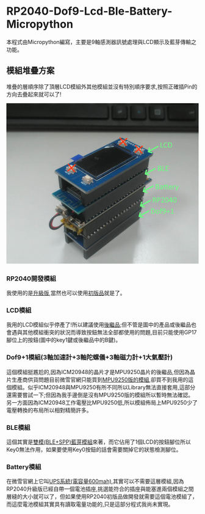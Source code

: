# RP2040-Dof9-Lcd-Ble-Battery-Micropython
本程式由Micropython編寫，主要是9軸感測器訊號處理與LCD顯示及藍芽傳輸之功能。

## 模組堆疊方案
堆疊的層順序除了頂層LCD模組外其他模組並沒有特別順序要求,按照正確插Pin的方向去疊起來就可以了!

![全部模組](/images/AllModelView.png)

### RP2040開發模組
我使用的是[升級版](https://www.waveshare.net/shop/RP2040-Plus.htm),當然也可以使用[初版品](https://www.waveshare.net/shop/Raspberry-Pi-Pico.htm)就是了。

### LCD模組
我用的LCD模組似乎停產了!所以建議使用[後繼品](https://www.waveshare.net/shop/Pico-LCD-1.14.htm);但不管是圖中的產品或後繼品也會遇與其他模組衝突的狀況而導致按鈕無法全部都使用的問題,目前只能使用GP17腳位上的按鈕(圖中的key1鍵或後繼品中的B鍵)。

### Dof9+1模組(3軸加速計+3軸陀螺儀+3軸磁力計+1大氣壓計)
這個模組挺尷尬的,因為ICM20948的晶片才是MPU9250晶片的後繼品,但因為晶片生產商供貨問題目前微雪官網只能買到[MPU9250版的模組](https://www.waveshare.net/shop/Pico-10DOF-IMU.htm),卻買不到我用的這個模組。似乎ICM20948與MPU9250有所不同所以Library無法直接套用,這部分還需要嘗試一下;但因為我手邊倒是沒有MPU9250版的模組所以暫時無法確認。另一方面因為ICM20948工作電壓比MPU9250低,所以模組佈局上MPU9250少了電壓轉換的布局所以相對精簡許多。

### BLE模組
這個其實是[雙模(BLE+SPP)藍芽模組](https://www.waveshare.net/shop/Pico-BLE.htm)來著，而它佔用了1個LCD的按鈕腳位所以Key0無法作用，如果要使用Key0按鈕的話會需要關掉它的狀態檢測腳位。

### Battery模組
在微雪官網上它叫[UPS系統(電容量600mah)](https://www.waveshare.net/shop/Pico-UPS-B.htm),其實可以不需要這層模組,因為RP2040升級版已經自帶一個電池插座,挑選能符合的插座與能塞進兩個模組之間層縫的大小就可以了，但如果使用RP2040初版品做開發就需要這個電池模組了，而這麼電池模組其實具有讀取電量功能的,只是這部分程式我尚未實現。
